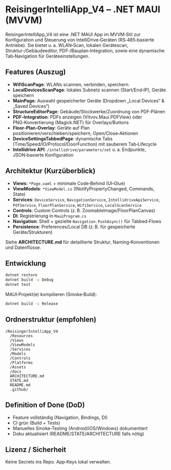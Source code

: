# ReisingerIntelliApp_V4 – .NET MAUI (MVVM)

ReisingerIntelliApp_V4 ist eine .NET MAUI App im MVVM‑Stil zur Konfiguration und Steuerung von IntelliDrive‑Geräten (RS‑485‑basierte Antriebe). 
Sie bietet u. a. WLAN‑Scan, lokalen Gerätescan, Struktur-/Gebäudeeditor, PDF‑/Bauplan‑Integration, sowie eine dynamische Tab‑Navigation für Geräteeinstellungen.

## Features (Auszug)
- **WifiScanPage**: WLANs scannen, verbinden, speichern
- **LocalDevicesScanPage**: lokales Subnetz scannen (Start/End‑IP), Geräte speichern
- **MainPage**: Auswahl gespeicherter Geräte (Dropdown „Local Devices“ & „Saved Devices“)
- **StructureEditorPage**: Gebäude/Stockwerke/Zuordnung von PDF‑Plänen
- **PDF‑Integration**: PDFs anzeigen (Vitvov.Maui.PDFView) oder PNG‑Konvertierung (Magick.NET) für Overlays/Buttons
- **Floor‑Plan‑Overlay**: Geräte auf Plan positionieren/verschieben/speichern, Open/Close‑Aktionen
- **DeviceSettingsTabbedPage**: dynamische Tabs (Time/Speed/IO/Protocol/DoorFunction) mit sauberem Tab‑Lifecycle
- **Intellidrive API**: `/intellidrive/parameters/set` u. a. Endpunkte, JSON‑basierte Konfiguration

## Architektur (Kurzüberblick)
- **Views**: `*Page.xaml` + minimale Code‑Behind (UI‑Glue)
- **ViewModels**: `*ViewModel.cs` (INotifyPropertyChanged, Commands, State)
- **Services**: `DeviceService`, `NavigationService`, `IntellidriveApiService`, `PdfService`, `FloorPlanService`, `WifiService`, `LocalScanService`
- **Controls**: Custom Controls (z. B. ZoomableImage/FloorPlanCanvas)
- **DI**: Registrierung in `MauiProgram.cs`
- **Navigation**: Shell + gezielte `Navigation.PushAsync()` für Tabbed‑Flows
- **Persistence**: Preferences/Local DB (z. B. für gespeicherte Geräte/Strukturen)

Siehe **ARCHITECTURE.md** für detaillierte Struktur, Naming‑Konventionen und Datenflüsse.

## Entwicklung
```bash
dotnet restore
dotnet build -c Debug
dotnet test
```

MAUI‑Projekt(e) kompilieren (Smoke‑Build):
```bash
dotnet build -c Release
```

## Ordnerstruktur (empfohlen)
```
/ReisingerIntelliApp_V4
  /Resources
  /Views
  /ViewModels
  /Services
  /Models
  /Controls
  /Platforms
  /Assets
  /docs
  ARCHITECTURE.md
  STATE.md
  README.md
  .github/
```

## Definition of Done (DoD)
- Feature vollständig (Navigation, Bindings, DI)
- CI grün (Build + Tests)
- Manuelles Smoke‑Testing (Android/iOS/Windows) dokumentiert
- Doku aktualisiert (README/STATE/ARCHITECTURE falls nötig)

## Lizenz / Sicherheit
Keine Secrets ins Repo. App‑Keys lokal verwalten.

